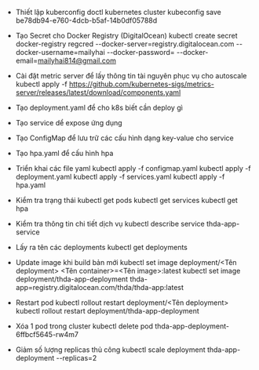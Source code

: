 - Thiết lập kuberconfig
  doctl kubernetes cluster kubeconfig save be78db94-e760-4dcb-b5af-14b0df05788d

- Tạo Secret cho Docker Registry (DigitalOcean)
  kubectl create secret docker-registry regcred --docker-server=registry.digitalocean.com --docker-username=mailyhai --docker-password=<secret-key> --docker-email=mailyhai814@gmail.com

- Cài đặt metric server để lấy thông tin tài nguyên phục vụ cho autoscale
  kubectl apply -f https://github.com/kubernetes-sigs/metrics-server/releases/latest/download/components.yaml

- Tạo deployment.yaml để cho k8s biết cần deploy gì
- Tạo service dể expose ứng dụng
- Tạo ConfigMap để lưu trữ các cấu hình dạng key-value cho service
- Tạo hpa.yaml để cấu hình hpa

- Triển khai các file yaml
  kubectl apply -f configmap.yaml
  kubectl apply -f deployment.yaml
  kubectl apply -f services.yaml
  kubectl apply -f hpa.yaml

- Kiểm tra trạng thái
  kubectl get pods
  kubectl get services
  kubectl get hpa

- Kiểm tra thông tin chi tiết dịch vụ
  kubectl describe service thda-app-service
- Lấy ra tên các deployments
  kubectl get deployments
- Update image khi build bản mới
  kubectl set image deployment/<Tên deployment> <Tên container>=<Tên image>:latest
  kubectl set image deployment/thda-app-deployment thda-app=registry.digitalocean.com/thda/thda-app:latest

- Restart pod
  kubectl rollout restart deployment/<Tên deployment>
  kubectl rollout restart deployment/thda-app-deployment
- Xóa 1 pod trong cluster
  kubectl delete pod thda-app-deployment-6ffbcf5645-rw4m7

- Giảm số lượng replicas thủ công
  kubectl scale deployment thda-app-deployment --replicas=2
